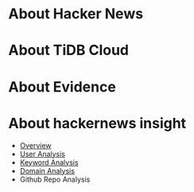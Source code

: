 # About Hacker News


# About TiDB Cloud


# About Evidence

# About hackernews insight

* [Overview](/overview)
* [User Analysis](/user-analysis)
* [Keyword Analysis](/keyword-analysis)
* [Domain Analysis](/domain-analysis)
* Github Repo Analysis